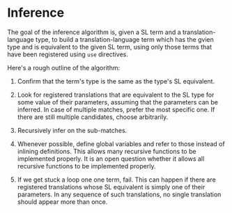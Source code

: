 # Inference

The goal of the inference algorithm is, given a SL term and a translation-language type, to build a translation-language term which has the gvien type and is equivalent to the given SL term, using only those terms that have been registered using `use` directives.

Here's a rough outline of the algorithm:

 1. Confirm that the term's type is the same as the type's SL equivalent.

 2. Look for registered translations that are equivalent to the SL type for some value of their parameters, assuming that the parameters can be inferred. In case of multiple matches, prefer the most specific one. If there are still multiple candidates, choose arbitrarily.

 3. Recursively infer on the sub-matches.

 4. Whenever possible, define global variables and refer to those instead of inlining definitions. This allows many recursive functions to be implemented properly. It is an open question whether it allows all recursive functions to be implemented properly.

 5. If we get stuck a loop one one term, fail. This can happen if there are registered translations whose SL equivalent is simply one of their parameters. In any sequence of such translations, no single translation should appear more than once.

